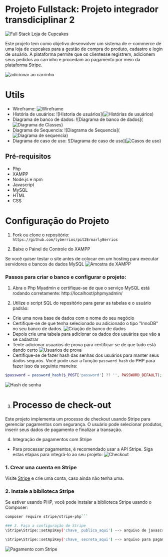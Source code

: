# Projeto Fullstack: Projeto integrador transdiciplinar 2
![Full Stack Loja de Cupcakes](image-4.png)

Este projeto tem como objetivo desenvolver um sistema de e-commerce de uma loja de cupcakes para a gestão de compra do produto, cadastro e login de usuário. A plataforma permite que os clientesse registrem, adicionem seus pedidos ao carrinho e procedam ao pagamento por meio da plataforma Stripe.

![adicionar ao carrinho](image-6.png)

# Utils
- Wireframe: 
![Wireframe](image-5.png)
- História de usuários: 
![Historia de usuários](![Histórias de usuários](image-9.png))
- Diagrama de banco de dados: 
![Diagrama de banco de dados](![Diagrama de Classes](image-10.png))
- Diagrama de Sequencia: 
![Diagrama de Sequencia](![Diagrama de sequencia](image-11.png)) 
- Diagrama de caso de uso: 
![Diagrama de caso de uso](![Casos de uso](image-12.png)) 

## Pré-requisitos
- Php
- XAMPP
- Node.js e npm
- Javascript
- MySQL
- HTML
- CSS

# Configuração do Projeto

1. Fork ou clone o repositório: `https://github.com/lyberrios/pit2ErmarlyBerrios`

2. Baixe o Painel de Controle do XAMPP 

Se você quiser testar o site antes de colocar em um hosting para executar servidores e bancos de dados MySQL ![Amostra de XAMPP](image.png)

### Passos para criar o banco e configurar o projeto:
1. Abra o Php Myadmin e certifique-se de que o serviço MySQL está rodando corretamente: http://localhost/phpmyadmin/

2. Utilize o script SQL do repositório para gerar as tabelas e o usuário padrão:

- Crie uma nova base de dados com o nome do seu negócio
- Certifique-se de que tenha selecionado ou adicionado o tipo "InnoDB" no seu banco de dados.
![Criação de banco de dados](image-1.png)
- Depois crie uma tabela para adicionar os dados dos usuários que vão a se cadastrar 
- Tente adicionar usuarios de prova para certificar-se de que tudo está dando certo
![Usuarios de prova](image-2.png)
- Certifique-se de fazer hash das senhas dos usuários para manter seus dados seguros. Você pode usar a função `password_hash` do PHP para fazer isso da seguinte maneira:

```php
$password = password_hash($_POST['password'] ?? '', PASSWORD_DEFAULT);
```
![Hash de senha](image-3.png)

3. # Processo de check-out
Este projeto implementa um processo de checkout usando Stripe para gerenciar pagamentos com segurança. O usuário pode selecionar produtos, inserir seus dados de pagamento e finalizar a transação.

4. Integração de pagamentos com Stripe
- Para processar pagamentos, é recomendado usar a API Stripe. Siga estas etapas para integrá-lo ao seu projeto:
![Checkout](image-8.png)

### 1. Crear una cuenta en Stripe
Visite [Stripe](https://stripe.com) e crie uma conta, caso ainda não tenha uma.

### 2. Instale a biblioteca Stripe
Se estiver usando PHP, você pode instalar a biblioteca Stripe usando o Composer:
```bash
composer require stripe/stripe-php```

### 3. Faça a configuração de Stripe
\Stripe\Stripe::setApiKey('chave_ publica_aqui') --> arquivo de javascript

\Stripe\Stripe::setApiKey('chave_ secreta_aqui') --> arquivo para pagamento feito em php
```
![Pagamento com Stripe](image-7.png)

